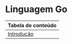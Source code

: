 # Linguagem Go

| Tabela de conteúdo                      |
|-----------------------------------------|
| [Introdução](./Conteúdos/INTRODUÇÃO.md) |
